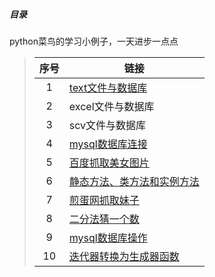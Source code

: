 ##### 目录
python菜鸟的学习小例子，一天进步一点点
> | 序号 | 链接 |
> |:---:  | --- |
> |1|[text文件与数据库](https://github.com/ssiping/Beginner-example/blob/master/mainbody/texttomysql.md)|
> |2|excel文件与数据库 |
> |3|scv文件与数据库|
> |4|[mysql数据库连接](./mainbody/connectmysql.md)|
> |5|[百度抓取美女图片](https://github.com/ssiping/Beginner-example/blob/master/mainbody/grabbeauty.md)|
> |6|[静态方法、类方法和实例方法](https://github.com/ssiping/Beginner-example/blob/master/mainbody/classlei.md)|
> |7|[煎蛋网抓取妹子](./mainbody/jiandan_zhuatupian.md)|
> |8|[二分法猜一个数](./mainbody/erfenfachazhao.md)|
> |9|[mysql数据库操作](./mainbody/mysqlcaozuo.md)|
> |10|[迭代器转换为生成器函数](./mainbody/shengchengqi.md)|
